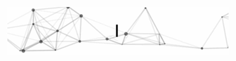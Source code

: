 [<img src="https://raw.githubusercontent.com/blakeben/blakeben/main/intro.gif" alt="👋 Hello! (github.com/blakeben(ben blake|benblake.dev)" title="👋 Hello! (github.com/blakeben(ben blake|benblake.dev)"/>](https://www.benblake.dev)
